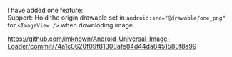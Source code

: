 I have added one feature:  
Support: Hold the origin drawable set in `android:src="@drawable/one_png"` for `<ImageView />` when downloding image.  

https://github.com/imknown/Android-Universal-Image-Loader/commit/74a1c0620f09f81300afe84d44da8451580f8a99
